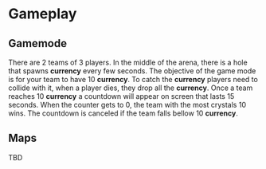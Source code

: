 # Gameplay

## Gamemode
There are 2 teams of 3 players.
In the middle of the arena, there is a hole that spawns **currency** every few seconds.
The objective of the game mode is for your team to have 10 **currency**.
To catch the **currency** players need to collide with it, when a player dies, they drop all the **currency**.
Once a team reaches 10 **currency** a countdown will appear on screen that lasts 15 seconds.
When the counter gets to 0, the team with the most crystals 10 wins.
The countdown is canceled if the team falls bellow 10 **currency**.


## Maps
TBD
